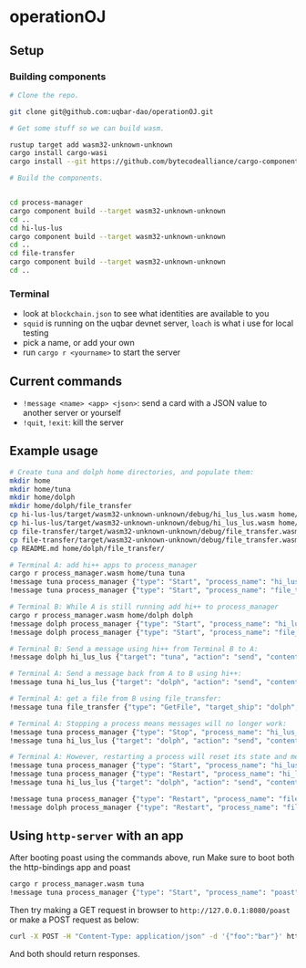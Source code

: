 # operationOJ

## Setup

### Building components

```bash
# Clone the repo.

git clone git@github.com:uqbar-dao/operationOJ.git

# Get some stuff so we can build wasm.

rustup target add wasm32-unknown-unknown
cargo install cargo-wasi
cargo install --git https://github.com/bytecodealliance/cargo-component --locked

# Build the components.


cd process-manager
cargo component build --target wasm32-unknown-unknown
cd ..
cd hi-lus-lus
cargo component build --target wasm32-unknown-unknown
cd ..
cd file-transfer
cargo component build --target wasm32-unknown-unknown
cd ..
```

### Terminal

- look at `blockchain.json` to see what identities are available to you
- `squid` is running on the uqbar devnet server, `loach` is what i use for local testing
- pick a name, or add your own
- run `cargo r <yourname>` to start the server

## Current commands

- `!message <name> <app> <json>`: send a card with a JSON value to another server or yourself
- `!quit`, `!exit`: kill the server

## Example usage

```bash
# Create tuna and dolph home directories, and populate them:
mkdir home
mkdir home/tuna
mkdir home/dolph
mkdir home/dolph/file_transfer
cp hi-lus-lus/target/wasm32-unknown-unknown/debug/hi_lus_lus.wasm home/tuna/
cp hi-lus-lus/target/wasm32-unknown-unknown/debug/hi_lus_lus.wasm home/dolph/
cp file-transfer/target/wasm32-unknown-unknown/debug/file_transfer.wasm home/tuna/
cp file-transfer/target/wasm32-unknown-unknown/debug/file_transfer.wasm home/dolph/
cp README.md home/dolph/file_transfer/

# Terminal A: add hi++ apps to process_manager
cargo r process_manager.wasm home/tuna tuna
!message tuna process_manager {"type": "Start", "process_name": "hi_lus_lus", "wasm_bytes_uri": "fs://hi_lus_lus.wasm"}
!message tuna process_manager {"type": "Start", "process_name": "file_transfer", "wasm_bytes_uri": "fs://file_transfer.wasm"}

# Terminal B: While A is still running add hi++ to process_manager
cargo r process_manager.wasm home/dolph dolph
!message dolph process_manager {"type": "Start", "process_name": "hi_lus_lus", "wasm_bytes_uri": "fs://hi_lus_lus.wasm"}
!message dolph process_manager {"type": "Start", "process_name": "file_transfer", "wasm_bytes_uri": "fs://file_transfer.wasm"}

# Terminal B: Send a message using hi++ from Terminal B to A:
!message dolph hi_lus_lus {"target": "tuna", "action": "send", "contents": "hello from dolph"}

# Terminal A: Send a message back from A to B using hi++:
!message tuna hi_lus_lus {"target": "dolph", "action": "send", "contents": "hello from tuna"}

# Terminal A: get a file from B using file_transfer:
!message tuna file_transfer {"type": "GetFile", "target_ship": "dolph", "uri_string": "fs://README.md", "chunk_size": 1024}

# Terminal A: Stopping a process means messages will no longer work:
!message tuna process_manager {"type": "Stop", "process_name": "hi_lus_lus"}
!message tuna hi_lus_lus {"target": "dolph", "action": "send", "contents": "hello from tuna"}

# Terminal A: However, restarting a process will reset its state and messages will work since the process is running again:
!message tuna process_manager {"type": "Start", "process_name": "hi_lus_lus", "wasm_bytes_uri": "fs://home/tuna/hi_lus_lus.wasm"}
!message tuna process_manager {"type": "Restart", "process_name": "hi_lus_lus"}
!message tuna hi_lus_lus {"target": "dolph", "action": "send", "contents": "hello from tuna"}

!message tuna process_manager {"type": "Restart", "process_name": "file_transfer"}
!message dolph process_manager {"type": "Restart", "process_name": "file_transfer"}
```

## Using `http-server` with an app
After booting poast using the commands above, run
Make sure to boot both the http-bindings app and poast
```bash
cargo r process_manager.wasm tuna
!message tuna process_manager {"type": "Start", "process_name": "poast", "wasm_bytes_uri": "fs://poast.wasm"}
```
Then try making a GET request in browser to `http://127.0.0.1:8080/poast` or make a POST request as below:
```bash
curl -X POST -H "Content-Type: application/json" -d '{"foo":"bar"}' http://127.0.0.1:8080/poast
```
And both should return responses.